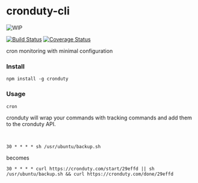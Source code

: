 # cronduty-cli

![WIP](https://img.shields.io/badge/status-work_in_progress-yellow.svg)

[![Build Status](https://travis-ci.org/siddharthkp/cronduty-cli.svg?branch=master)](https://travis-ci.org/siddharthkp/cronduty-cli)
[![Coverage
Status](https://coveralls.io/repos/github/siddharthkp/cronduty-cli/badge.svg)](https://coveralls.io/github/siddharthkp/cronduty-cli)

cron monitoring with minimal configuration

### Install

`npm install -g cronduty`

### Usage

`cron`

cronduty will wrap your commands with tracking commands and add them to the cronduty API.

&nbsp;

```
30 * * * * sh /usr/ubuntu/backup.sh
```

becomes

```
30 * * * * curl https://cronduty.com/start/29effd || sh /usr/ubuntu/backup.sh && curl https://cronduty.com/done/29effd
```

